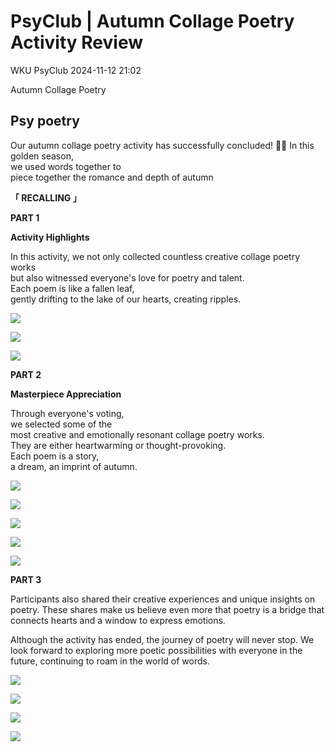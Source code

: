 # PsyClub | Autumn Collage Poetry Activity Review

WKU PsyClub 2024-11-12 21:02

Autumn Collage Poetry

## Psy poetry

Our autumn collage poetry activity has successfully concluded! 🎉📜 In this golden season,  
we used words together to  
piece together the romance and depth of autumn

**「 RECALLING 」**

**PART 1**

**Activity Highlights**

In this activity, we not only collected countless creative collage poetry works  
but also witnessed everyone's love for poetry and talent.  
Each poem is like a fallen leaf,  
gently drifting to the lake of our hearts, creating ripples.

![](8fd806d15a473e2c4ee2e3c9fa66ee27.jpeg)

![](26f30c2f795ee72df8e5e5dcd1abd42e.jpeg)

![](3525722be2080f3c97d364c8f726da8b.jpeg)

**PART 2**

**Masterpiece Appreciation**

Through everyone's voting,  
we selected some of the  
most creative and emotionally resonant collage poetry works.  
They are either heartwarming or thought-provoking.  
Each poem is a story,  
a dream, an imprint of autumn.

![](15cb29d164a495ae8fb6c983afba37ae.jpeg)

![](6ec585bbf4125a31af93f0c8e658ee8a.jpeg)

![](8594677d8ba479feff4f46520ef2dafd.jpeg)

![](c20ea1816f078ccba80ae9fa621e847b.jpeg)

![](4bd555bffb5b6689e2f899198a31a49b.jpeg)

**PART 3**

Participants also shared their creative experiences and unique insights on poetry. These shares make us believe even more that poetry is a bridge that connects hearts and a window to express emotions.

Although the activity has ended, the journey of poetry will never stop. We look forward to exploring more poetic possibilities with everyone in the future, continuing to roam in the world of words.

![](3e09c750510c546f7545023a99cc2eb5.jpeg)

![](5abdb828b7600161b1c55aa66ed95fbf.jpeg)

![](6ff5f6d921b9284784576793bb98e974.jpeg)

![](c72d5dafebd8caf2c3c08e9ce9dfa964.png)
